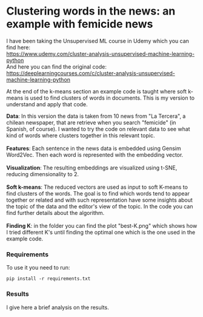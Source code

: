 # Clustering words in the news: an example with femicide news

I have been taking the Unsupervised ML course in Udemy which you can find here:<br>
https://www.udemy.com/cluster-analysis-unsupervised-machine-learning-python <br>
And here you can find the original code:<br>
https://deeplearningcourses.com/c/cluster-analysis-unsupervised-machine-learning-python

At the end of the k-means section an example code is taught where soft k-means is used to find clusters of words in documents. This is my version to understand and apply that code.

<b>Data</b>: In this version the data is taken from 10 news from "La Tercera", a chilean newspaper, that are retrieve when you search "femicide" (in Spanish, of course). I wanted to try the code on relevant data to see what kind of words where clusters together in this relevant topic. <br><br>
<b>Features</b>: Each sentence in the news data is embedded using Gensim Word2Vec. Then each word is represented with the embedding vector.<br><br>
<b>Visualization</b>: The resulting embeddings are visualized using t-SNE, reducing dimensionality to 2.<br><br>
<b>Soft k-means</b>: The reduced vectors are used as input to soft K-means to find clusters of the words. The goal is to find which words tend to appear together or related and with such representation have some insights about the topic of the data and the editor's view of the topic. In the code you can find further details about the algorithm.<br><br>
<b>Finding K</b>: in the folder you can find the plot "best-K.png" which shows how I tried different K's until finding the optimal one which is the one used in the example code.

### Requirements

To use it you need to run:
```
pip install -r requirements.txt
```

### Results

I give here a brief analysis on the results.
